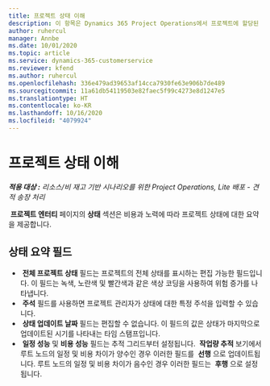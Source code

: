 ```yaml
---
title: 프로젝트 상태 이해
description: 이 항목은 Dynamics 365 Project Operations에서 프로젝트에 할당된 상태에 대한 정보를 제공합니다.
author: ruhercul
manager: Annbe
ms.date: 10/01/2020
ms.topic: article
ms.service: dynamics-365-customerservice
ms.reviewer: kfend
ms.author: ruhercul
ms.openlocfilehash: 336e479ad39653af14cca7930fe63e906b7de489
ms.sourcegitcommit: 11a61db54119503e82faec5f99c4273e8d1247e5
ms.translationtype: HT
ms.contentlocale: ko-KR
ms.lasthandoff: 10/16/2020
ms.locfileid: "4079924"
---
```

# <a name="understand-project-status"></a>프로젝트 상태 이해

_**적용 대상 :** 리소스/비 재고 기반 시나리오를 위한 Project Operations, Lite 배포 - 견적 송장 처리_


 **프로젝트 엔터티** 페이지의 **상태** 섹션은 비용과 노력에 따라 프로젝트 상태에 대한 요약을 제공합니다.


## <a name="status-summary-fields"></a>상태 요약 필드

-  **전체 프로젝트 상태** 필드는 프로젝트의 전체 상태를 표시하는 편집 가능한 필드입니다. 이 필드는 녹색, 노란색 및 빨간색과 같은 색상 코딩을 사용하여 위험 증가를 나타냅니다. 
-  **주석** 필드를 사용하면 프로젝트 관리자가 상태에 대한 특정 주석을 입력할 수 있습니다. 
-  **상태 업데이트 날짜** 필드는 편집할 수 없습니다. 이 필드의 값은 상태가 마지막으로 업데이트된 시기를 나타내는 타임 스탬프입니다.
-  **일정 성능** 및 **비용 성능** 필드는 추적 그리드부터 설정됩니다.  **작업량 추적** 보기에서 루트 노드의 일정 및 비용 차이가 양수인 경우 이러한 필드를  **선행** 으로 업데이트됩니다. 루트 노드의 일정 및 비용 차이가 음수인 경우 이러한 필드는  **후행** 으로 설정됩니다.
